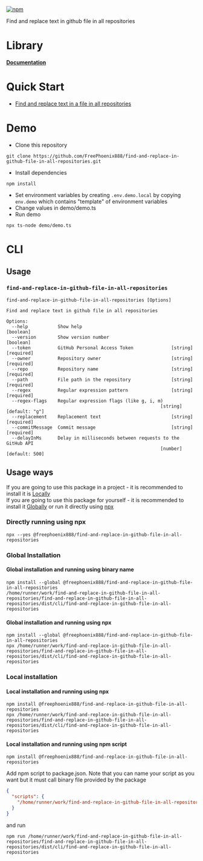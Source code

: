 [![npm](https://img.shields.io/npm/v/@freephoenix888/find-and-replace-in-github-file-in-all-repositories.svg)](https://www.npmjs.com/package/@freephoenix888/find-and-replace-in-github-file-in-all-repositories)

Find and replace text in github file in all repositories

# Library
**[Documentation](https://freephoenix888.github.io/find-and-replace-in-github-file-in-all-repositories/)**
# Quick Start
- [Find and replace text in a file in all repositories](https://freephoenix888.github.io/find-and-replace-in-github-file-in-all-repositories/functions/findAndReplaceInGithubFile.html#md:find-and-replace-text-in-a-file-in-all-repositories)

# Demo
- Clone this repository
```
git clone https://github.com/FreePhoenix888/find-and-replace-in-github-file-in-all-repositories.git
```
- Install dependencies
```
npm install
```
- Set environment variables by creating `.env.demo.local` by copying `env.demo` which contains "template" of environment variables
- Change values in demo/demo.ts
- Run demo
```
npx ts-node demo/demo.ts
```


# CLI
## Usage
<!-- CLI_HELP_START -->

### `find-and-replace-in-github-file-in-all-repositories`
```
find-and-replace-in-github-file-in-all-repositories [Options]

Find and replace text in github file in all repositories

Options:
  --help           Show help                                           [boolean]
  --version        Show version number                                 [boolean]
  --token          GitHub Personal Access Token              [string] [required]
  --owner          Repository owner                          [string] [required]
  --repo           Repository name                           [string] [required]
  --path           File path in the repository               [string] [required]
  --regex          Regular expression pattern                [string] [required]
  --regex-flags    Regular expression flags (like g, i, m)
                                                         [string] [default: "g"]
  --replacement    Replacement text                          [string] [required]
  --commitMessage  Commit message                            [string] [required]
  --delayInMs      Delay in milliseconds between requests to the GitHub API
                                                         [number] [default: 500]
```

<!-- CLI_HELP_END -->

## Usage ways
<!-- CLI_USAGE_WAYS_START -->
If you are going to use this package in a project - it is recommended to install it is [Locally](#local-installation)  
If you are going to use this package for yourself - it is recommended to install it [Globally](#global-installation) or run it directly using [npx](#directly-running-using-npx)
### Directly running using npx
```shell
npx --yes @freephoenix888/find-and-replace-in-github-file-in-all-repositories
```

### Global Installation
#### Global installation and running using binary name
```shell
npm install --global @freephoenix888/find-and-replace-in-github-file-in-all-repositories
/home/runner/work/find-and-replace-in-github-file-in-all-repositories/find-and-replace-in-github-file-in-all-repositories/dist/cli/find-and-replace-in-github-file-in-all-repositories
```

#### Global installation and running using npx
```shell
npm install --global @freephoenix888/find-and-replace-in-github-file-in-all-repositories
npx /home/runner/work/find-and-replace-in-github-file-in-all-repositories/find-and-replace-in-github-file-in-all-repositories/dist/cli/find-and-replace-in-github-file-in-all-repositories
```

### Local installation

#### Local installation and running using npx
```shell
npm install @freephoenix888/find-and-replace-in-github-file-in-all-repositories
npx /home/runner/work/find-and-replace-in-github-file-in-all-repositories/find-and-replace-in-github-file-in-all-repositories/dist/cli/find-and-replace-in-github-file-in-all-repositories
```

#### Local installation and running using npm script
```shell
npm install @freephoenix888/find-and-replace-in-github-file-in-all-repositories
```
Add npm script to package.json. Note that you can name  your script as you want but it must call binary file provided by the package
```json
{
  "scripts": {
    "/home/runner/work/find-and-replace-in-github-file-in-all-repositories/find-and-replace-in-github-file-in-all-repositories/dist/cli/find-and-replace-in-github-file-in-all-repositories": "/home/runner/work/find-and-replace-in-github-file-in-all-repositories/find-and-replace-in-github-file-in-all-repositories/dist/cli/find-and-replace-in-github-file-in-all-repositories"
  }
}
```
and run
```shell
npm run /home/runner/work/find-and-replace-in-github-file-in-all-repositories/find-and-replace-in-github-file-in-all-repositories/dist/cli/find-and-replace-in-github-file-in-all-repositories
```
<!-- CLI_USAGE_WAYS_END -->